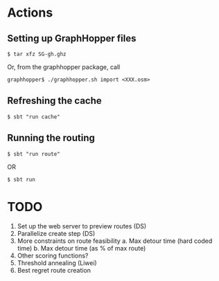 

Actions
=======

Setting up GraphHopper files
----------------------------

    $ tar xfz SG-gh.ghz

Or, from the graphhopper package, call

    graphhopper$ ./graphhopper.sh import <XXX.osm>

Refreshing the cache
--------------------

    $ sbt "run cache"

Running the routing
-------------------

    $ sbt "run route"

OR

    $ sbt run



TODO
====

1. Set up the web server to preview routes (DS)
2. Parallelize create step (DS)
3. More constraints on route feasibility
  a. Max detour time (hard coded time)
  b. Max detour time (as % of max route)
4. Other scoring functions?
5. Threshold annealing (Liwei)
6. Best regret route creation
